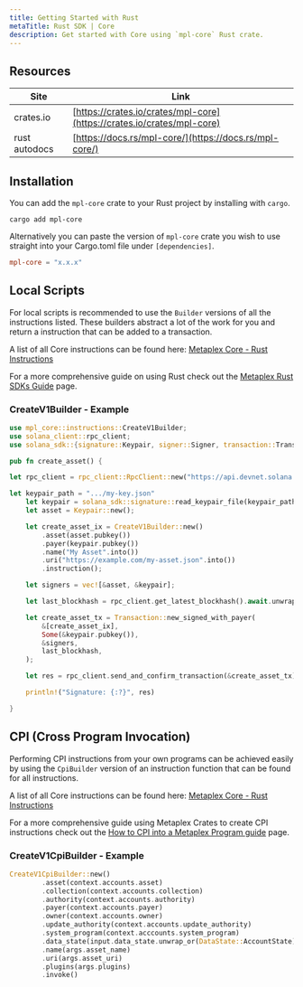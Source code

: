 ```yaml
---
title: Getting Started with Rust
metaTitle: Rust SDK | Core
description: Get started with Core using `mpl-core` Rust crate.
---
```


## Resources

| Site          | Link                                                                   |
| ------------- | ---------------------------------------------------------------------- |
| crates.io     | [https://crates.io/crates/mpl-core](https://crates.io/crates/mpl-core) |
| rust autodocs | [https://docs.rs/mpl-core/](https://docs.rs/mpl-core/)                 |

## Installation
You can add the `mpl-core` crate to your Rust project by installing with `cargo`.

```shell
cargo add mpl-core
```

Alternatively you can paste the version of `mpl-core` crate you wish to use straight into your Cargo.toml file under `[dependencies]`.

```toml
mpl-core = "x.x.x"
```

## Local Scripts

For local scripts is recommended to use the `Builder` versions of all the instructions listed. These builders abstract a lot of the work for you and return a instruction that can be added to a transaction.

A list of all Core instructions can be found here: [Metaplex Core - Rust Instructions](https://docs.rs/mpl-core/0.7.0/mpl_core/instructions/index.html)

For a more comprehensive guide on using Rust check out the [Metaplex Rust SDKs Guide](/guides/rust/metaplex-rust-sdks) page.

### CreateV1Builder - Example

```rust
use mpl_core::instructions::CreateV1Builder;
use solana_client::rpc_client;
use solana_sdk::{signature::Keypair, signer::Signer, transaction::Transaction};

pub fn create_asset() {

let rpc_client = rpc_client::RpcClient::new("https://api.devnet.solana.com".to_string());

let keypair_path = ".../my-key.json"
    let keypair = solana_sdk::signature::read_keypair_file(keypair_path).unwrap();
    let asset = Keypair::new();

    let create_asset_ix = CreateV1Builder::new()
        .asset(asset.pubkey())
        .payer(keypair.pubkey())
        .name("My Asset".into())
        .uri("https://example.com/my-asset.json".into())
        .instruction();

    let signers = vec![&asset, &keypair];

    let last_blockhash = rpc_client.get_latest_blockhash().await.unwrap();

    let create_asset_tx = Transaction::new_signed_with_payer(
        &[create_asset_ix],
        Some(&keypair.pubkey()),
        &signers,
        last_blockhash,
    );

    let res = rpc_client.send_and_confirm_transaction(&create_asset_tx).await.unwrap();

    println!("Signature: {:?}", res)

}
```

## CPI (Cross Program Invocation)

Performing CPI instructions from your own programs can be achieved easily by using the `CpiBuilder` version of an instruction function that can be found for all instructions.

A list of all Core instructions can be found here: [Metaplex Core - Rust Instructions](https://docs.rs/mpl-core/0.7.0/mpl_core/instructions/index.html)

For a more comprehensive guide using Metaplex Crates to create CPI instructions check out the [How to CPI into a Metaplex Program guide](/guides/rust/how-to-cpi-into-a-metaplex-program) page.

### CreateV1CpiBuilder - Example

```rust
CreateV1CpiBuilder::new()
        .asset(context.accounts.asset)
        .collection(context.accounts.collection)
        .authority(context.accounts.authority)
        .payer(context.accounts.payer)
        .owner(context.accounts.owner)
        .update_authority(context.accounts.update_authority)
        .system_program(context.acccounts.system_program)
        .data_state(input.data_state.unwrap_or(DataState::AccountState))
        .name(args.asset_name)
        .uri(args.asset_uri)
        .plugins(args.plugins)
        .invoke()
```




